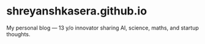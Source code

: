 # shreyanshkasera.github.io
My personal blog — 13 y/o innovator sharing AI, science, maths, and startup thoughts.

